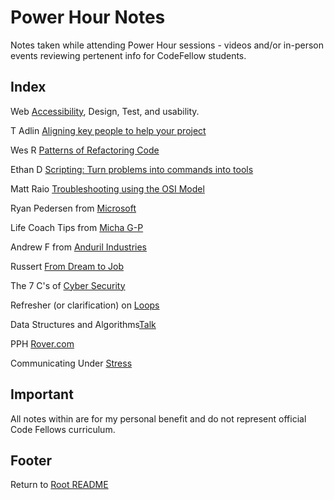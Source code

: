 # Power Hour Notes  

Notes taken while attending Power Hour sessions - videos and/or in-person events reviewing pertenent info for CodeFellow students.

## Index

Web [Accessibility](web-accessibility-design-test.md), Design, Test, and usability.

T Adlin [Aligning key people to help your project](./pph-tadlin-align-key-investors.html)

Wes R [Patterns of Refactoring Code](./wesr-refactoring-patterns.html)

Ethan D [Scripting: Turn problems into commands into tools](./pph-scripting-ethand.html)

Matt Raio [Troubleshooting using the OSI Model](./tshoot-osi-model.html)

Ryan Pedersen from [Microsoft](./pph-rpedersen.html)

Life Coach Tips from [Micha G-P](./life-coach-tips.html)

Andrew F from [Anduril Industries](./pph-fijan-andurilindust.html)

Russert [From Dream to Job](./srussert-dream-job-disney.html)

The 7 C's of [Cyber Security](./pph-sevenc-security.html)

Refresher (or clarification) on [Loops](loops-refresher.html)

Data Structures and Algorithms[Talk](./data-structures-algos.html)

PPH [Rover.com](./pph-rover.html)

Communicating Under [Stress](./comms-under-stress.html)  

## Important  

All notes within are for my personal benefit and do not represent official Code Fellows curriculum.  

## Footer

Return to [Root README](../README.html)
